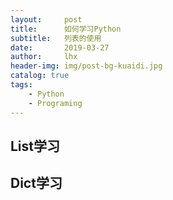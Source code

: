 ```yaml
---
layout:     post
title:      如何学习Python
subtitle:   列表的使用
date:       2019-03-27
author:     lhx
header-img: img/post-bg-kuaidi.jpg
catalog: true
tags:
    - Python
    - Programing
---
```


## List学习

## Dict学习

